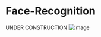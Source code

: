 # Face-Recognition
UNDER CONSTRUCTION 
![image](https://github.com/RavitejaBadugu/Face-Recognition/assets/63113063/accd583c-6bea-4cd5-96e9-b9f8754efc5a)
